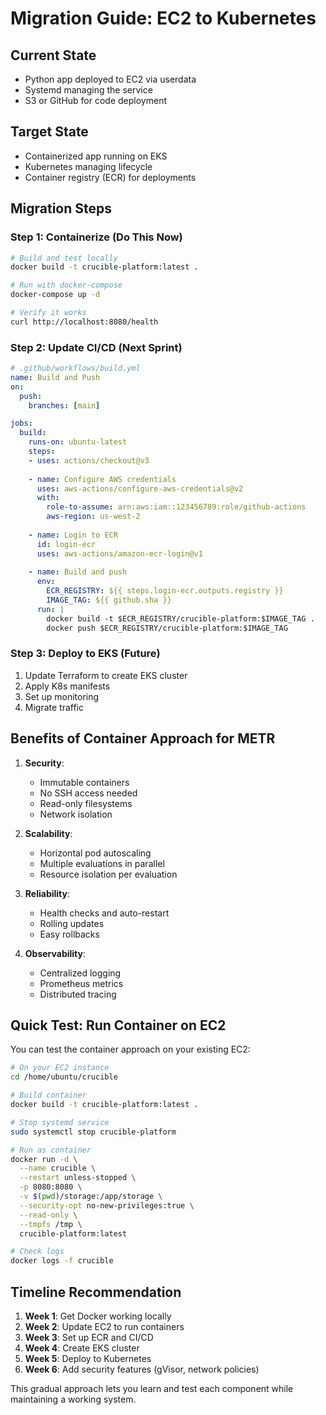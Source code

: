 # Migration Guide: EC2 to Kubernetes

## Current State
- Python app deployed to EC2 via userdata
- Systemd managing the service
- S3 or GitHub for code deployment

## Target State
- Containerized app running on EKS
- Kubernetes managing lifecycle
- Container registry (ECR) for deployments

## Migration Steps

### Step 1: Containerize (Do This Now)

```bash
# Build and test locally
docker build -t crucible-platform:latest .

# Run with docker-compose
docker-compose up -d

# Verify it works
curl http://localhost:8080/health
```

### Step 2: Update CI/CD (Next Sprint)

```yaml
# .github/workflows/build.yml
name: Build and Push
on:
  push:
    branches: [main]

jobs:
  build:
    runs-on: ubuntu-latest
    steps:
    - uses: actions/checkout@v3
    
    - name: Configure AWS credentials
      uses: aws-actions/configure-aws-credentials@v2
      with:
        role-to-assume: arn:aws:iam::123456789:role/github-actions
        aws-region: us-west-2
    
    - name: Login to ECR
      id: login-ecr
      uses: aws-actions/amazon-ecr-login@v1
    
    - name: Build and push
      env:
        ECR_REGISTRY: ${{ steps.login-ecr.outputs.registry }}
        IMAGE_TAG: ${{ github.sha }}
      run: |
        docker build -t $ECR_REGISTRY/crucible-platform:$IMAGE_TAG .
        docker push $ECR_REGISTRY/crucible-platform:$IMAGE_TAG
```

### Step 3: Deploy to EKS (Future)

1. Update Terraform to create EKS cluster
2. Apply K8s manifests
3. Set up monitoring
4. Migrate traffic

## Benefits of Container Approach for METR

1. **Security**: 
   - Immutable containers
   - No SSH access needed
   - Read-only filesystems
   - Network isolation

2. **Scalability**:
   - Horizontal pod autoscaling
   - Multiple evaluations in parallel
   - Resource isolation per evaluation

3. **Reliability**:
   - Health checks and auto-restart
   - Rolling updates
   - Easy rollbacks

4. **Observability**:
   - Centralized logging
   - Prometheus metrics
   - Distributed tracing

## Quick Test: Run Container on EC2

You can test the container approach on your existing EC2:

```bash
# On your EC2 instance
cd /home/ubuntu/crucible

# Build container
docker build -t crucible-platform:latest .

# Stop systemd service
sudo systemctl stop crucible-platform

# Run as container
docker run -d \
  --name crucible \
  --restart unless-stopped \
  -p 8080:8080 \
  -v $(pwd)/storage:/app/storage \
  --security-opt no-new-privileges:true \
  --read-only \
  --tmpfs /tmp \
  crucible-platform:latest

# Check logs
docker logs -f crucible
```

## Timeline Recommendation

1. **Week 1**: Get Docker working locally
2. **Week 2**: Update EC2 to run containers
3. **Week 3**: Set up ECR and CI/CD
4. **Week 4**: Create EKS cluster
5. **Week 5**: Deploy to Kubernetes
6. **Week 6**: Add security features (gVisor, network policies)

This gradual approach lets you learn and test each component while maintaining a working system.